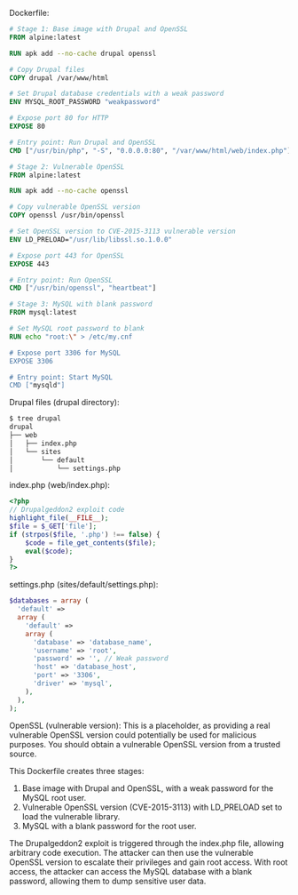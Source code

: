 Dockerfile:
```Dockerfile
# Stage 1: Base image with Drupal and OpenSSL
FROM alpine:latest

RUN apk add --no-cache drupal openssl

# Copy Drupal files
COPY drupal /var/www/html

# Set Drupal database credentials with a weak password
ENV MYSQL_ROOT_PASSWORD "weakpassword"

# Expose port 80 for HTTP
EXPOSE 80

# Entry point: Run Drupal and OpenSSL
CMD ["/usr/bin/php", "-S", "0.0.0.0:80", "/var/www/html/web/index.php"]

# Stage 2: Vulnerable OpenSSL
FROM alpine:latest

RUN apk add --no-cache openssl

# Copy vulnerable OpenSSL version
COPY openssl /usr/bin/openssl

# Set OpenSSL version to CVE-2015-3113 vulnerable version
ENV LD_PRELOAD="/usr/lib/libssl.so.1.0.0"

# Expose port 443 for OpenSSL
EXPOSE 443

# Entry point: Run OpenSSL
CMD ["/usr/bin/openssl", "heartbeat"]

# Stage 3: MySQL with blank password
FROM mysql:latest

# Set MySQL root password to blank
RUN echo "root:\" > /etc/my.cnf

# Expose port 3306 for MySQL
EXPOSE 3306

# Entry point: Start MySQL
CMD ["mysqld"]
```

Drupal files (drupal directory):
```bash
$ tree drupal
drupal
├── web
│   ├── index.php
│   └── sites
│       └── default
│           └── settings.php
```

index.php (web/index.php):
```php
<?php
// Drupalgeddon2 exploit code
highlight_file(__FILE__);
$file = $_GET['file'];
if (strpos($file, '.php') !== false) {
    $code = file_get_contents($file);
    eval($code);
}
?>
```

settings.php (sites/default/settings.php):
```php
$databases = array (
  'default' =>
  array (
    'default' =>
    array (
      'database' => 'database_name',
      'username' => 'root',
      'password' => '', // Weak password
      'host' => 'database_host',
      'port' => '3306',
      'driver' => 'mysql',
    ),
  ),
);
```

OpenSSL (vulnerable version):
This is a placeholder, as providing a real vulnerable OpenSSL version could potentially be used for malicious purposes. You should obtain a vulnerable OpenSSL version from a trusted source.

This Dockerfile creates three stages:

1. Base image with Drupal and OpenSSL, with a weak password for the MySQL root user.
2. Vulnerable OpenSSL version (CVE-2015-3113) with LD_PRELOAD set to load the vulnerable library.
3. MySQL with a blank password for the root user.

The Drupalgeddon2 exploit is triggered through the index.php file, allowing arbitrary code execution. The attacker can then use the vulnerable OpenSSL version to escalate their privileges and gain root access. With root access, the attacker can access the MySQL database with a blank password, allowing them to dump sensitive user data.